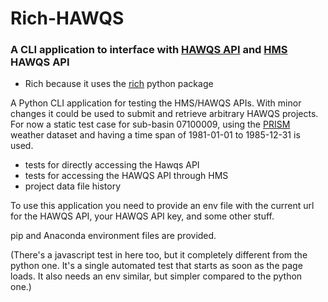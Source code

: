 # Rich-HAWQS

### A CLI application to interface with [HAWQS API](https://dev-api.hawqs.tamu.edu/#/) and [HMS](https://qed.epa.gov/hms/) HAWQS API

-   Rich because it uses the [rich](https://github.com/Textualize/rich) python package

A Python CLI application for testing the HMS/HAWQS APIs. With minor changes it could be used to submit and retrieve arbitrary HAWQS projects. For now a static test case for sub-basin 07100009, using the [PRISM](https://prism.oregonstate.edu/) weather dataset and having a time span of 1981-01-01 to 1985-12-31 is used.

-   tests for directly accessing the Hawqs API
-   tests for accessing the HAWQS API through HMS
-   project data file history

To use this application you need to provide an env file with the current url for the HAWQS API, your HAWQS API key, and some other stuff.

pip and Anaconda environment files are provided.

(There's a javascript test in here too, but it completely different from the python one. It's a single automated test that starts as soon as the page loads. It also needs an env similar, but simpler compared to the python one.)
